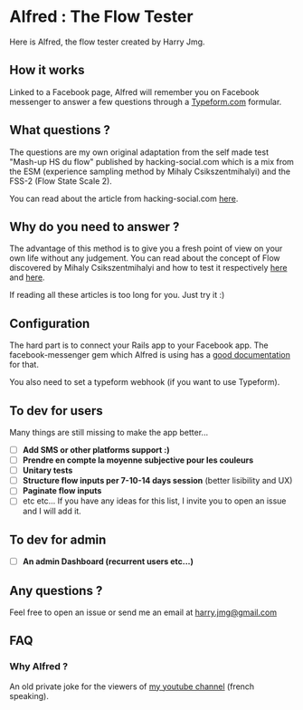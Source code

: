 
# Alfred : The Flow Tester

Here is Alfred, the flow tester created by Harry Jmg.

## How it works
Linked to a Facebook page, Alfred will remember you on Facebook messenger to answer a few questions through a [Typeform.com](https://typeform.com) formular.

## What questions ?
The questions are my own original adaptation from the self made test "Mash-up HS du flow" published by hacking-social.com which is a mix from the ESM (experience sampling method by Mihaly Csikszentmihalyi) and the FSS-2 (Flow State Scale 2).

You can read about the article from hacking-social.com [here](https://www.hacking-social.com/2018/09/03/fl1-donner-des-sens-a-la-vie-la-piste-du-flow/).

## Why do you need to answer ?
The advantage of this method is to give you a fresh point of view on your own life without any judgement. You can read about the concept of Flow discovered by Mihaly Csikszentmihalyi and how to test it respectively [here](https://en.wikipedia.org/wiki/Flow_(psychology)) and [here](https://en.wikipedia.org/wiki/Experience_sampling_method).

If reading all these articles is too long for you. Just try it :)

## Configuration
The hard part is to connect your Rails app to your Facebook app. The facebook-messenger gem which Alfred is using has a [good documentation](https://github.com/jgorset/facebook-messenger#configuration) for that.

You also need to set a typeform webhook (if you want to use Typeform).

## To dev for users
Many things are still missing to make the app better...
 - [ ] **Add SMS or other platforms support :)**
 - [ ] **Prendre en compte la moyenne subjective pour les couleurs**
 - [ ] **Unitary tests**
 - [ ] **Structure flow inputs per 7-10-14 days session** (better lisibility and UX)
 - [ ] **Paginate flow inputs**
 - [ ] etc etc...
If you have any ideas for this list, I invite you to open an issue and I will add it.

## To dev for admin
  - [ ] **An admin Dashboard (recurrent users etc...)**

## Any questions ?
Feel free to open an issue or send me an email at harry.jmg@gmail.com

## FAQ
### Why Alfred ?
An old private joke for the viewers of [my youtube channel](https://www.youtube.com/channel/UC61GK_nOLSJdzAK5hoR2mJA) (french speaking).
